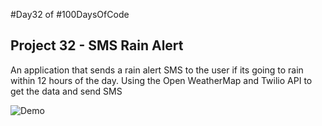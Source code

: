 #Day32 of #100DaysOfCode


## Project 32 - SMS Rain Alert
An application that sends a rain alert SMS to the user if its going to rain within 12 hours of the day. Using the Open WeatherMap and Twilio API
to get the data and send SMS

![Demo](https://github.com/A3AJAGBE/SMS-rain-alert/blob/main/sms-rain-alert.gif)
